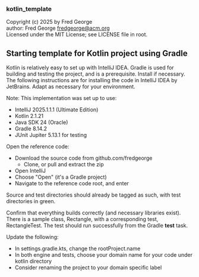 ### kotlin_template

Copyright (c) 2025 by Fred George  
author: Fred George  fredgeorge@acm.org  
Licensed under the MIT License; see LICENSE file in root.


## Starting template for Kotlin project using Gradle

Kotlin is relatively easy to set up with IntelliJ IDEA. 
Gradle is used for building and testing the project, and is a 
prerequisite. Install if necessary.
The following instructions are for installing the code 
in IntelliJ IDEA by JetBrains. 
Adapt as necessary for your environment.

Note: This implementation was set up to use:

- IntelliJ 2025.1.1.1 (Ultimate Edition)
- Kotlin 2.1.21
- Java SDK 24 (Oracle)
- Gradle 8.14.2
- JUnit Jupiter 5.13.1 for testing

Open the reference code:

- Download the source code from github.com/fredgeorge
    - Clone, or pull and extract the zip
- Open IntelliJ
- Choose "Open" (it's a Gradle project)
- Navigate to the reference code root, and enter

Source and test directories should already be tagged as such,
with test directories in green.

Confirm that everything builds correctly (and necessary libraries exist).
There is a sample class, Rectangle, with a corresponding
test, RectangleTest. The test should run successfully
from the Gradle __test__ task.

Update the following:

- In settings.gradle.kts, change the rootProject.name
- In both engine and tests, choose your domain name for your code under kotlin directory
- Consider renaming the <engine> project to your domain specific label
